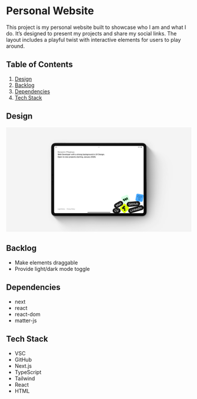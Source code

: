 # Personal Website

This project is my personal website built to showcase who I am and what I do. It’s designed to present my projects and share my social links. The layout includes a playful twist with interactive elements for users to play around.

## Table of Contents

1. [Design](#design)
2. [Backlog](#backlog)
3. [Dependencies](#dependencies)
4. [Tech Stack](#tech-stack)

## Design

![Mockup](./assets/mockup.jpg)

## Backlog

- Make elements draggable
- Provide light/dark mode toggle

## Dependencies

- next
- react
- react-dom
- matter-js

## Tech Stack

- VSC
- GitHub
- Next.js
- TypeScript
- Tailwind
- React
- HTML
